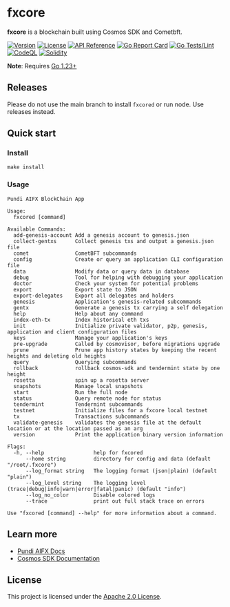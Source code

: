 # fxcore

**fxcore** is a blockchain built using Cosmos SDK and Cometbft.

[![Version](https://img.shields.io/github/v/release/pundiai/fx-core.svg)](https://github.com/pundiai/fx-core/releases/latest)
[![License](https://img.shields.io/github/license/pundiai/fx-core.svg)](https://github.com/pundiai/fx-core/blob/main/LICENSE)
[![API Reference](https://pkg.go.dev/badge/github.com/pundiai/fx-core.svg)](https://pkg.go.dev/github.com/pundiai/fx-core/v8)
[![Go Report Card](https://goreportcard.com/badge/github.com/pundiai/fx-core/v8)](https://goreportcard.com/report/github.com/pundiai/fx-core/v8)
[![Go Tests/Lint](https://github.com/pundiai/fx-core/actions/workflows/golang.yml/badge.svg)](https://github.com/pundiai/fx-core/actions/workflows/golang.yml)
[![CodeQL](https://github.com/pundiai/fx-core/actions/workflows/codeql-analysis.yml/badge.svg)](https://github.com/pundiai/fx-core/actions/workflows/codeql-analysis.yml)
[![Solidity](https://github.com/pundiai/fx-core/actions/workflows/solidity.yml/badge.svg)](https://github.com/pundiai/fx-core/actions/workflows/solidity.yml)

**Note**: Requires [Go 1.23+](https://go.dev/dl)

## Releases

Please do not use the main branch to install `fxcored` or run node. Use releases instead.

## Quick start

### Install

```
make install
```

### Usage

```
Pundi AIFX BlockChain App

Usage:
  fxcored [command]

Available Commands:
  add-genesis-account Add a genesis account to genesis.json
  collect-gentxs      Collect genesis txs and output a genesis.json file
  comet               CometBFT subcommands
  config              Create or query an application CLI configuration file
  data                Modify data or query data in database
  debug               Tool for helping with debugging your application
  doctor              Check your system for potential problems
  export              Export state to JSON
  export-delegates    Export all delegates and holders
  genesis             Application's genesis-related subcommands
  gentx               Generate a genesis tx carrying a self delegation
  help                Help about any command
  index-eth-tx        Index historical eth txs
  init                Initialize private validator, p2p, genesis, application and client configuration files
  keys                Manage your application's keys
  pre-upgrade         Called by cosmovisor, before migrations upgrade
  prune               Prune app history states by keeping the recent heights and deleting old heights
  query               Querying subcommands
  rollback            rollback cosmos-sdk and tendermint state by one height
  rosetta             spin up a rosetta server
  snapshots           Manage local snapshots
  start               Run the full node
  status              Query remote node for status
  tendermint          Tendermint subcommands
  testnet             Initialize files for a fxcore local testnet
  tx                  Transactions subcommands
  validate-genesis    validates the genesis file at the default location or at the location passed as an arg
  version             Print the application binary version information

Flags:
  -h, --help                help for fxcored
      --home string         directory for config and data (default "/root/.fxcore")
      --log_format string   The logging format (json|plain) (default "plain")
      --log_level string    The logging level (trace|debug|info|warn|error|fatal|panic) (default "info")
      --log_no_color        Disable colored logs
      --trace               print out full stack trace on errors

Use "fxcored [command] --help" for more information about a command.
```

## Learn more

- [Pundi AIFX Docs](https://pundi.gitbook.io)
- [Cosmos SDK Documentation](https://docs.cosmos.network)

## License

This project is licensed under the [Apache 2.0 License](LICENSE).
